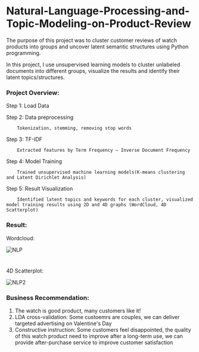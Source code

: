 # Natural-Language-Processing-and-Topic-Modeling-on-Product-Review

The purpose of this project was to cluster customer reviews of watch products into groups and uncover latent semantic structures using Python programming.

In this project, I use unsupervised learning models to cluster unlabeled documents into different groups, visualize the results and identify their latent topics/structures.

### Project Overview:

Step 1: Load Data

Step 2: Data preprocessing 

        Tokenization, stemming, removing stop words
        
Step 3: TF-IDF

        Extracted features by Term Frequency – Inverse Document Frequency
        
Step 4: Model Training 

        Trained unsupervised machine learning models(K-means clustering and Latent Dirichlet Analysis) 
        
Step 5: Result Visualization

        Identified latent topics and keywords for each cluster, visualized model training results using 2D and 4D graphs (WordCloud, 4D Scatterplot) 


### Result:

Wordcloud:

![NLP](https://github.com/user-attachments/assets/f4afaa56-11bf-428b-a8d0-7db1285d1236)




# 

4D Scatterplot: 

![NLP2](https://github.com/user-attachments/assets/e97c3f2a-b9c1-415b-872d-1a93e9a79bcd)



### Business Recommendation:
1. The watch is good product, many customers like it!
2. LDA cross-validation: Some custoemrs are couples, we can deliver targeted advertising on Valentine's Day
3. Constructive instruction: Some customers feel disappointed, the quality of this watch product need to improve after a long-term use, we can provide after-purchase service to improve customer satisfaction
